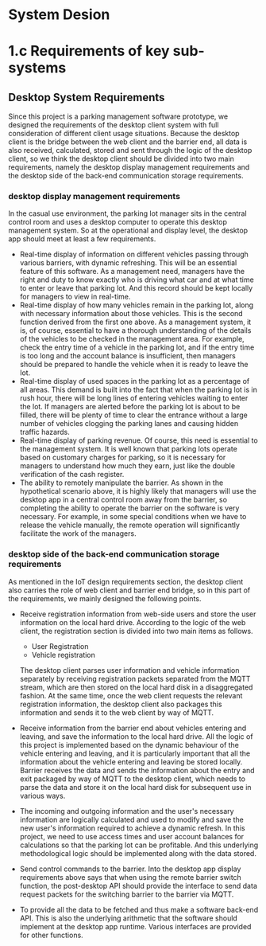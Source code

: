 # System Desion
# 1.c Requirements of key sub-systems
## Desktop System Requirements

Since this project is a parking management software prototype, we designed the requirements of the desktop client system with full consideration of different client usage situations. Because the desktop client is the bridge between the web client and the barrier end, all data is also received, calculated, stored and sent through the logic of the desktop client, so we think the desktop client should be divided into two main requirements, namely the desktop display management requirements and the desktop side of the back-end communication storage requirements.

### desktop display management requirements


In the casual use environment, the parking lot manager sits in the central control room and uses a desktop computer to operate this desktop management system. So at the operational and display level, the desktop app should meet at least a few requirements.

* Real-time display of information on different vehicles passing through various barriers, with dynamic refreshing. This will be an essential feature of this software. As a management need, managers have the right and duty to know exactly who is driving what car and at what time to enter or leave that parking lot. And this record should be kept locally for managers to view in real-time.
* Real-time display of how many vehicles remain in the parking lot, along with necessary information about those vehicles. This is the second function derived from the first one above. As a management system, it is, of course, essential to have a thorough understanding of the details of the vehicles to be checked in the management area. For example, check the entry time of a vehicle in the parking lot, and if the entry time is too long and the account balance is insufficient, then managers should be prepared to handle the vehicle when it is ready to leave the lot.
* Real-time display of used spaces in the parking lot as a percentage of all areas. This demand is built into the fact that when the parking lot is in rush hour, there will be long lines of entering vehicles waiting to enter the lot. If managers are alerted before the parking lot is about to be filled, there will be plenty of time to clear the entrance without a large number of vehicles clogging the parking lanes and causing hidden traffic hazards.
* Real-time display of parking revenue. Of course, this need is essential to the management system. It is well known that parking lots operate based on customary charges for parking, so it is necessary for managers to understand how much they earn, just like the double verification of the cash register.
* The ability to remotely manipulate the barrier. As shown in the hypothetical scenario above, it is highly likely that managers will use the desktop app in a central control room away from the barrier, so completing the ability to operate the barrier on the software is very necessary. For example, in some special conditions when we have to release the vehicle manually, the remote operation will significantly facilitate the work of the managers.

### desktop side of the back-end communication storage requirements

As mentioned in the IoT design requirements section, the desktop client also carries the role of web client and barrier end bridge, so in this part of the requirements, we mainly designed the following points.

* Receive registration information from web-side users and store the user information on the local hard drive. According to the logic of the web client, the registration section is divided into two main items as follows.
	- User Registration
	- Vehicle registration

	The desktop client parses user information and vehicle information separately by receiving registration packets separated from the MQTT stream, which are then stored on the local hard disk in a disaggregated fashion. At the same time, once the web client requests the relevant registration information, the desktop client also packages this information and sends it to the web client by way of MQTT.
	
* Receive information from the barrier end about vehicles entering and leaving, and save the information to the local hard drive. All the logic of this project is implemented based on the dynamic behaviour of the vehicle entering and leaving, and it is particularly important that all the information about the vehicle entering and leaving be stored locally. Barrier receives the data and sends the information about the entry and exit packaged by way of MQTT to the desktop client, which needs to parse the data and store it on the local hard disk for subsequent use in various ways.
* The incoming and outgoing information and the user's necessary information are logically calculated and used to modify and save the new user's information required to achieve a dynamic refresh. In this project, we need to use access times and user account balances for calculations so that the parking lot can be profitable. And this underlying methodological logic should be implemented along with the data stored.
* Send control commands to the barrier. Into the desktop app display requirements above says that when using the remote barrier switch function, the post-desktop API should provide the interface to send data request packets for the switching barrier to the barrier via MQTT.
* To provide all the data to be fetched and thus make a software back-end API. This is also the underlying arithmetic that the software should implement at the desktop app runtime. Various interfaces are provided for other functions.
